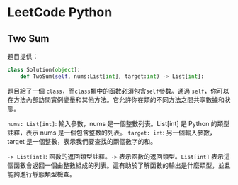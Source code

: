 # LeetCode Python
## Two Sum
題目提供：
```python
class Solution(object):
    def TwoSum(self, nums:List[int], target:int) -> List[int]:
```
題目給了一個 `class`，而`class`類中的函數必須包含`self`參數。通過 `self`，你可以在方法內部訪問實例變量和其他方法。它允許你在類的不同方法之間共享數據和狀態。

`nums: List[int]`: 輸入參數，nums 是一個整數列表。List[int] 是 Python 的類型註釋，表示 nums 是一個包含整數的列表。
`target: int`: 另一個輸入參數，target 是一個整數，表示我們要查找的兩個數字的和。

`-> List[int]`: 函數的返回類型註釋。`->` 表示函數的返回類型。`List[int]` 表示這個函數會返回一個由整數組成的列表。這有助於了解函數的輸出是什麼類型，並且能夠進行靜態類型檢查。